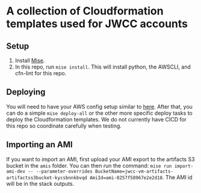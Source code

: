 # A collection of Cloudformation templates used for JWCC accounts

## Setup

1. Install [Mise](https://mise.jdx.dev/getting-started.html).
2. In this repo, run `mise install`. This will install python, the AWSCLI, and cfn-lint for this repo.

## Deploying

You will need to have your AWS config setup similar to [here](https://github.com/Onebrief/infrastructure/blob/master/terraform/org/aws.config). After that, you can do a simple `mise deploy-all` or the other more specific deploy tasks to deploy the Cloudformation templates. We do not currently have CICD for this repo so coordinate carefully when testing.

## Importing an AMI

If you want to import an AMI, first upload your AMI export to the artifacts S3 bucket in the `amis` folder. You can then run the command: `mise run import-ami-dev -- --parameter-overrides BucketName=jwcc-vm-artifacts-artifactss3bucket-kycsbnnkbvqd AmiId=ami-0257f58967e2e2d18`. The AMI id will be in the stack outputs.
